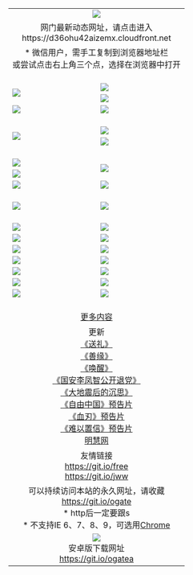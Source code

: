 ﻿<table>
  <tr></tr>
  <tr><td colspan=2 align=center><img src="https://cloud.githubusercontent.com/assets/11880933/13434984/f430fae2-e012-11e5-814f-c2df1e82b247.jpg" /></td></tr>
  <tr><td colspan=2 align=center>网门最新动态网址，请点击进入
<br>https://d36ohu42aizemx.cloudfront.net
    </td>
  </tr>
  <tr>
    <td colspan=2 align=center>* 微信用户，需手工复制到浏览器地址栏<br>或尝试点击右上角三个点，选择在浏览器中打开
    <!--br>* IE6打开动态网址须在选项中勾选TLS 1.0--></td>
  </tr>
  <tr height="20">
  <tr>
    <td rowspan=2><a href="https://d36ohu42aizemx.cloudfront.net/ogUP.aspx?name=11DKC.mp4&list=11DKC" target="_blank"><img src="https://d36ohu42aizemx.cloudfront.net/Up/11DKC1.jpg" /></a></td> 
    <td><div><a href="https://d36ohu42aizemx.cloudfront.net/ogUP.aspx?name=LRWS.mp4&list=LRWS" target="_blank"><img src="https://d36ohu42aizemx.cloudfront.net/Up/LRWS.jpg" /></a></td>
   </tr>
  <tr>
    <td><a href="https://d36ohu42aizemx.cloudfront.net/ogNiceVedio.aspx" target="_blank"><img src="https://d36ohu42aizemx.cloudfront.net/Up/11TGKDY.jpg" /></a></td>
  </tr>
  <tr>
    <td><a href="https://d36ohu42aizemx.cloudfront.net/ogUP.aspx?name=_EA/%CA%AE%C4%EA.mp4&count=http://odisk.org/Up/_EA/%CA%AE%C4%EA.mp4;http://odisk.org/Up/_EE/%CC%CE%B8%E7%D9%A9%B5%E7%D3%B0%A3%BA%CA%AE%C4%EA.mp4|2|%CA%AE%C4%EA|%D5%FD%C6%AC;%CC%CE%B8%E7%D9%A9%B5%E7%D3%B0" target="_blank"><img src="https://d36ohu42aizemx.cloudfront.net/Up/_EA/%E5%8D%81%E5%B9%B4_135.jpg" /></a></td>
    <td><a href="https://d36ohu42aizemx.cloudfront.net/ogUP.aspx?name=_EC%C9%FA%CB%C0%D3%EB%C2%D6%BB%D8.mp4&count=http://v.ifeng.com/documentary/discovery/201501/039bdca9-5c34-4796-b332-43b8f831efce.shtml;http://v.ifeng.com/documentary/society/201501/030cc825-2840-4536-a0b8-416c88375055.shtml;http://v.ifeng.com/documentary/society/201501/03a412f8-32ec-4e18-81ba-98acf64ec1ca.shtml;http://v.ifeng.com/documentary/society/201501/03c58012-8e01-456a-9097-615b3b24a709.shtml|4|%C9%FA%CB%C0%D3%EB%C2%D6%BB%D8" target="_blank"><img src="https://d36ohu42aizemx.cloudfront.net/Up/_EC/%E7%94%9F%E6%AD%BB%E4%B8%8E%E8%BD%AE%E5%9B%9E_135.jpg" /></a></td>
  </tr>
  <tr height="20">
  <tr>
    <td rowspan=2><a href="https://d36ohu42aizemx.cloudfront.net/ogUP.aspx?name=4EE/DJ.mp4&list=4EEDJ" target="_blank"><img src="https://d36ohu42aizemx.cloudfront.net/Up/4EE/DJ140.jpg"/></a></td>
    <td><a href="https://d36ohu42aizemx.cloudfront.net/ogUP.aspx?name=4EE/ZG.mp4&list=4EEZG" target="_blank"><img src="https://d36ohu42aizemx.cloudfront.net/Up/4EE/ZG0.jpg"/></a></td>
    <!--td><a href="https://d36ohu42aizemx.cloudfront.net/ogUP.aspx?name=4EE/QQ.mp4&list=4EEQQ" target="_blank"><img src="https://d36ohu42aizemx.cloudfront.net/Up/4EE/QQ0.jpg"/></a></td>
    <td><a href="https://d36ohu42aizemx.cloudfront.net/ogUP.aspx?name=4EE/HQ.mp4&list=4EEHQ" target="_blank"><img src="https://d36ohu42aizemx.cloudfront.net/Up/4EE/HQ0.jpg"/></a></td-->
  </tr>
  <tr>
    <td><a href="https://d36ohu42aizemx.cloudfront.net/onCO.aspx?list=XWPL&mode=m" target="_blank"><img src="https://d36ohu42aizemx.cloudfront.net/Up/0WZTT.jpg" /></a></td> 
  </tr>
  <tr height="20">
  <tr>
    <td><a href="https://d36ohu42aizemx.cloudfront.net/ogUP.aspx?name=JQR.mp4&count=2" target="_blank"><img src="https://d36ohu42aizemx.cloudfront.net/Up/JQR.jpg" /></a></td>   
    <td rowspan=2><a href="https://d36ohu42aizemx.cloudfront.net/ogUP.aspx?name=JP.mp4&count=9" target="_blank"><img src="https://d36ohu42aizemx.cloudfront.net/Up/JP.jpg" /></td>
  </tr>
  <tr>
    <td><a href="https://d36ohu42aizemx.cloudfront.net/ogUP.aspx?name=WH.mp4" target="_blank"><img src="https://d36ohu42aizemx.cloudfront.net/Up/WH.jpg" /></a></td>
  </tr>
  <tr>
    <td><a href="https://d36ohu42aizemx.cloudfront.net/ogUP.aspx?name=SSZJ.mp4&list=SSZJ" target="_blank"><img src="https://d36ohu42aizemx.cloudfront.net/Up/SSZJ.jpg" /></a></td>
    <td><a href="https://d36ohu42aizemx.cloudfront.net/ogUP.aspx?name=WLSH.mp4&count=2" target="_blank"><img src="https://d36ohu42aizemx.cloudfront.net/Up/WLSH.jpg" /></a</td>
  </tr>
  <tr height="20">
  <tr>
    <td><a href="https://d36ohu42aizemx.cloudfront.net/ogUP.aspx?name=ZY.mp4&count=2015|16" target="_blank"><img src="https://d36ohu42aizemx.cloudfront.net/Up/ZY.jpg" /></a</td>
    <td><a href="https://d36ohu42aizemx.cloudfront.net/ogUP.aspx?name=XTFY.mp4&count=B|2,A|24" target="_blank"><img src="https://d36ohu42aizemx.cloudfront.net/Up/XTFY.jpg" /></a></td>
  </tr>
  <tr height="20">
  </tr>
  <!--tr>
    <td><a href="https://d36ohu42aizemx.cloudfront.net/ogUP.aspx?name=4EE/GX.mp4&list=4EEGX" target="_blank"><img src="https://d36ohu42aizemx.cloudfront.net/Up/4EE/GX0.jpg"/></a></td>
    <td><a href="https://d36ohu42aizemx.cloudfront.net/ogUP.aspx?name=4EE/HD.mp4&list=4EEHD" target="_blank"><img src="https://d36ohu42aizemx.cloudfront.net/Up/4EE/HD0.jpg"/></a></td>
  </tr>
  <tr>
    <td><a href="https://d36ohu42aizemx.cloudfront.net/ogUP.aspx?name=4EE/TX.mp4&list=4EETX" target="_blank"><img src="https://d36ohu42aizemx.cloudfront.net/Up/4EE/TX0.jpg"/></a></td>
    <td><a href="https://d36ohu42aizemx.cloudfront.net/ogUP.aspx?name=4EE/WZ.mp4&list=4EEWZ" target="_blank"><img src="https://d36ohu42aizemx.cloudfront.net/Up/4EE/WZ0.jpg"/></a></td>
  </tr-->
  <tr>
    <td><a href="https://d36ohu42aizemx.cloudfront.net/onUP.aspx?name=https://d1ni6yqhqrtjo7.cloudfront.net/" target="_blank"><img src="https://d36ohu42aizemx.cloudfront.net/Up/0DTW.jpg"/></a></td>
    <td><a href="https://d36ohu42aizemx.cloudfront.net/onUP.aspx?name=https://d240ns8up8earz.cloudfront.net/acenter/" target="_blank"><img src="https://d36ohu42aizemx.cloudfront.net/Up/0TDW.jpg" /></a></td>
  </tr>
  <tr>
    <td><a href="https://d36ohu42aizemx.cloudfront.net/onUP.aspx?name=https://d4508d6vomz2p.cloudfront.net/gb/nsc413.htm" target="_blank"><img src="https://d36ohu42aizemx.cloudfront.net/Up/0DJY.jpg" /></a></td>
    <td><a href="https://d36ohu42aizemx.cloudfront.net/onUP.aspx?name=https://d4apjbhkuxer1.cloudfront.net/xtr/gb/prog204.html" target="_blank"><img src="https://d36ohu42aizemx.cloudfront.net/Up/0XTR.jpg" /></a></td>
  </tr>
  <tr>
    <td><a href="https://d36ohu42aizemx.cloudfront.net/onUP.aspx?name=https://d3aj00iefsmfgc.cloudfront.net/" target="_blank"><img src="https://d36ohu42aizemx.cloudfront.net/Up/0MHW.jpg" /></a></td>
    <td><a href="https://d36ohu42aizemx.cloudfront.net/onUP.aspx?name=https://d20wz7qt14x5d2.cloudfront.net/" target="_blank"><img src="https://d36ohu42aizemx.cloudfront.net/Up/0ZJW.jpg" /></a></td>
  </tr>
  <tr>
    <td><a href="https://d36ohu42aizemx.cloudfront.net/ogUP.aspx?name=0FG.zip" target="_blank"><img src="https://d36ohu42aizemx.cloudfront.net/Up/0FG.jpg" /></a></td>
    <td><a href="https://d36ohu42aizemx.cloudfront.net/ogUP.aspx?name=0FGA.apk" target="_blank"><img src="https://d36ohu42aizemx.cloudfront.net/Up/0FGA.jpg" /></a></td>
  </tr>
  <tr>
    <td><a href="https://d36ohu42aizemx.cloudfront.net/ogUP.aspx?name=0U.zip" target="_blank"><img src="https://d36ohu42aizemx.cloudfront.net/Up/0U.jpg" /></a></td>
    <td><a href="https://d36ohu42aizemx.cloudfront.net/ogUP.aspx?name=0UA.apk" target="_blank"><img src="https://d36ohu42aizemx.cloudfront.net/Up/0UA.jpg" /></a></td>
  </tr>
  <tr>
    <td><a href="https://d36ohu42aizemx.cloudfront.net/ogUP.aspx?name=0iPPOTV.zip" target="_blank"><img src="https://d36ohu42aizemx.cloudfront.net/Up/0iPPOTV.jpg" /></a></td>
    <td><a href="https://d36ohu42aizemx.cloudfront.net/ogUP.aspx?name=0iNTD.apk" target="_blank"><img src="https://d36ohu42aizemx.cloudfront.net/Up/0iNTD.jpg" /></a></td>
  </tr>
  <!--tr>
    <td><a href="https://d36ohu42aizemx.cloudfront.net/ogNice.aspx" target="_blank"><img src="https://d36ohu42aizemx.cloudfront.net/Up/0WCYY.jpg" /></a></td>
    <td><a href="https://d36ohu42aizemx.cloudfront.net/onCO.aspx?list=XWPL&mode=m" target="_blank"><img src="https://d36ohu42aizemx.cloudfront.net/Up/0WZTT.jpg" /></a></td> 
  </tr-->
  <tr>
    <td><a href="https://d36ohu42aizemx.cloudfront.net/ogDY.aspx" target="_blank"><img src="https://d36ohu42aizemx.cloudfront.net/Up/0FK.jpg" /></a></td>
    <td><a href="https://d36ohu42aizemx.cloudfront.net/ogST.aspx" target="_blank"><img src="https://d36ohu42aizemx.cloudfront.net/Up/0ST.jpg" /></a></td> 
  </tr>
  <tr height="20">
  <tr>
    <td colspan=2 align=center><a href="https://d36ohu42aizemx.cloudfront.net/ogNice.aspx">更多内容</a>
    </td>
  </tr>
  <tr>
    <td colspan=2 align=center>更新<br>
      <a href="https://d36ohu42aizemx.cloudfront.net/ogUP.aspx?name=4ESL.mp4" target="_blank">《送礼》</a><br>
      <a href="https://d36ohu42aizemx.cloudfront.net/ogUP.aspx?name=4ESY.mp4" target="_blank">《善缘》</a><br>
      <a href="https://d36ohu42aizemx.cloudfront.net/ogUP.aspx?name=4EHX.mp4" target="_blank">《唤醒》</a><br>
      <a href="https://d36ohu42aizemx.cloudfront.net/ogUP.aspx?name=4LFZ.mp4" target="_blank">《国安李凤智公开退党》</a><br>
      <a href="https://d36ohu42aizemx.cloudfront.net/ogUP.aspx?name=4DDZHDCS.mp4" target="_blank">《大地震后的沉思》</a><br>
      <a href="https://d36ohu42aizemx.cloudfront.net/ogUP.aspx?name=11ZYZG0.mp4" target="_blank">《自由中国》预告片</a><br>
      <a href="https://d36ohu42aizemx.cloudfront.net/ogUP.aspx?name=11XR.mp4" target="_blank">《血刃》预告片</a><br>
      <a href="https://d36ohu42aizemx.cloudfront.net/ogUP.aspx?name=11NYZX.mp4&count=2" target="_blank">《难以置信》预告片</a><br>
      <a href="https://d36ohu42aizemx.cloudfront.net/onUP.aspx?name=https://www.minghui.org/" target="_blank">明慧网</a>
    </td>
  </tr>
  <tr>
    <td colspan=2 align=center>友情链接<br>
      <a href="https://git.io/free" target="_blank">https://git.io/free</a><br>
      <a href="https://git.io/jww" target="_blank">https://git.io/jww</a>
    </td>
  </tr>
  <tr>
    <td colspan=2 align=center>可以持续访问本站的永久网址，请收藏<br/><a href="https://git.io/ogate" target="_blank">https://git.io/ogate</a><br/>* http后一定要跟s<br/>* 不支持IE 6、7、8、9，可选用<a href="https://d36ohu42aizemx.cloudfront.net/ogUP.aspx?name=0ChromePortable.zip">Chrome</a></td>
  </tr>
  <tr>
    <td colspan=2 align=center><a href="https://d36ohu42aizemx.cloudfront.net/ogUP.aspx?name=0oGate.apk" target="_blank"><img src="https://cloud.githubusercontent.com/assets/11880933/13720399/75e143ee-e842-11e5-9f0a-1421f423c80f.jpg" /></a><br>安卓版下载网址<br><a href="https://git.io/ogatea">https://git.io/ogatea</a></td>
  </tr>
  <!--tr>
    <td colspan=2 align=center>可能失效的动态网址
    </td>
  </tr-->
</table>

